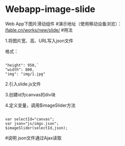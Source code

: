 # Webapp-image-slide
Web App下图片滑动组件
#演示地址（使用移动设备浏览）：
<a href="http://ifable.cn/works/new/slide/" target="_blank">ifable.cn/works/new/slide/</a>
#用法
<p>1.将图片宽、高、URL写入json文件</p>
<p>格式：</p>
<pre><code>
"height": 950,`
"width": 800,
"img": "img/1.jpg"
</code></pre>
<p>2.引入slide.js文件</p>
<p>3.创建id为canvas的div块</p>
<p>4.定义变量，调用$imageSlider方法</p>
<pre><code>
var selectId="canvas";
var json="js/imgs.json";
$imageSlider(selectId,json);
</code></pre>	  
#说明
json文件通过Ajax读取

